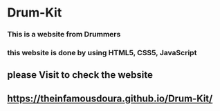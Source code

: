 # Drum-Kit

### This is a website from Drummers
### this website is done by using HTML5, CSS5, JavaScript
## please Visit to check the website
## https://theinfamousdoura.github.io/Drum-Kit/
